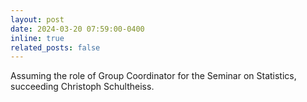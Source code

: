 ```yaml
---
layout: post
date: 2024-03-20 07:59:00-0400
inline: true
related_posts: false
---
```


Assuming the role of Group Coordinator for the Seminar on Statistics, succeeding Christoph Schultheiss.
